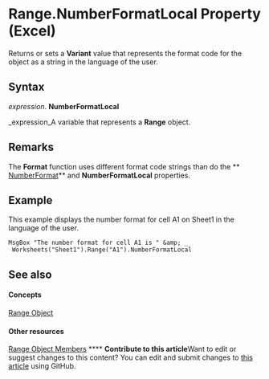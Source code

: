 
# Range.NumberFormatLocal Property (Excel)

Returns or sets a  **Variant** value that represents the format code for the object as a string in the language of the user.


## Syntax

 _expression_. **NumberFormatLocal**

 _expression_A variable that represents a  **Range** object.


## Remarks

The  **Format** function uses different format code strings than do the ** [NumberFormat](351247d2-e4b9-64a0-6dbe-0df535fa701c.md)** and **NumberFormatLocal** properties.


## Example

This example displays the number format for cell A1 on Sheet1 in the language of the user.


```
MsgBox "The number format for cell A1 is " &amp; _ 
 Worksheets("Sheet1").Range("A1").NumberFormatLocal
```


## See also


#### Concepts


 [Range Object](b8207778-0dcc-4570-1234-f130532cc8cd.md)
#### Other resources


 [Range Object Members](4336bf81-1e63-7e44-1792-baf366a027a7.md)
****   **Contribute to this article**Want to edit or suggest changes to this content? You can edit and submit changes to  [this article](https://github.com/jhershey00/VBA_Excel_Test/OpenXMLCon/articles/e34e6f52-9279-7961-adfa-4aa84c44937a.md) using GitHub.

